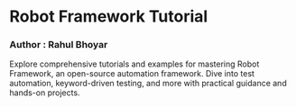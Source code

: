 # Robot Framework Tutorial
### Author : Rahul Bhoyar

Explore comprehensive tutorials and examples for mastering Robot Framework, an open-source automation framework. Dive into test automation, keyword-driven testing, and more with practical guidance and hands-on projects.
